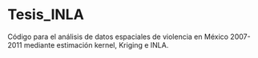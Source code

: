 # Tesis_INLA
Código para el análisis de datos espaciales de violencia en México 2007-2011 mediante estimación kernel, Kriging e INLA.

